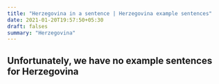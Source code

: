 ```yaml
---
title: "Herzegovina in a sentence | Herzegovina example sentences"
date: 2021-01-20T19:57:50+05:30
draft: falses
summary: "Herzegovina"
---
```

## Unfortunately, we have no example sentences for Herzegovina                 

